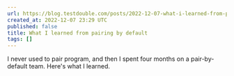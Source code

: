 ```yaml
---
url: https://blog.testdouble.com/posts/2022-12-07-what-i-learned-from-pairing/
created_at: 2022-12-07 23:29 UTC
published: false
title: What I learned from pairing by default
tags: []
---
```


I never used to pair program, and then I spent four months on a pair-by-default team. Here's what I learned.
